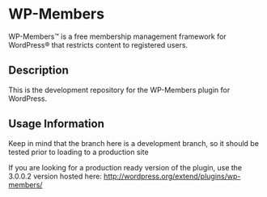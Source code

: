 # WP-Members #

WP-Members&trade; is a free membership management framework for WordPress&reg; that restricts content to registered users.

## Description ##

This is the development repository for the WP-Members plugin for WordPress.

## Usage Information ##

Keep in mind that the branch here is a development branch, so it should be tested prior to loading to a production site

If you are looking for a production ready version of the plugin, use the 3.0.0.2 version hosted here:
http://wordpress.org/extend/plugins/wp-members/
